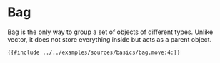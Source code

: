 # Bag

Bag is the only way to group a set of objects of different types. Unlike vector, it does not store everything inside but acts as a parent object.

```move
{{#include ../../examples/sources/basics/bag.move:4:}}
```
